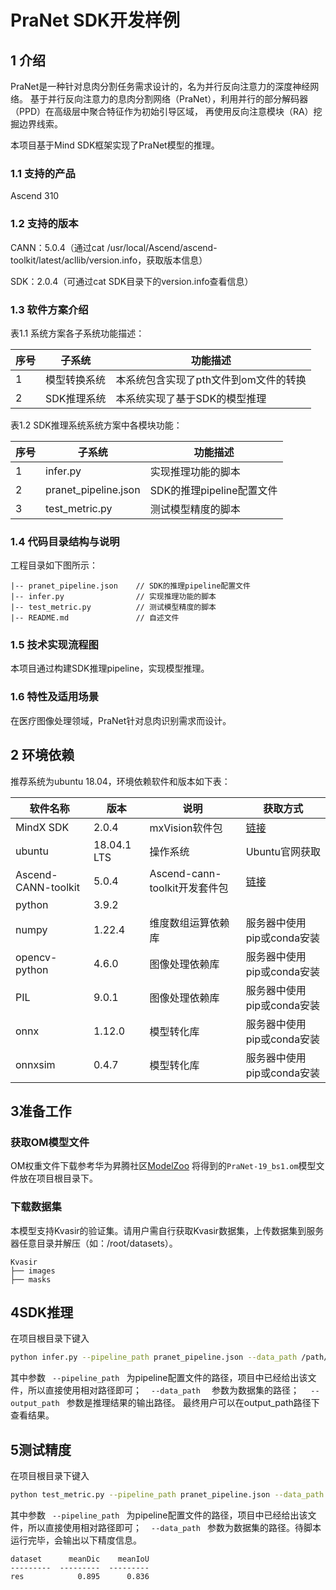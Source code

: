 # PraNet SDK开发样例

## 1 介绍

PraNet是一种针对息肉分割任务需求设计的，名为并行反向注意力的深度神经网络。
基于并行反向注意力的息肉分割网络（PraNet），利用并行的部分解码器（PPD）在高级层中聚合特征作为初始引导区域，
再使用反向注意模块（RA）挖掘边界线索。

本项目基于Mind SDK框架实现了PraNet模型的推理。

### 1.1 支持的产品

Ascend 310

### 1.2 支持的版本

CANN：5.0.4（通过cat /usr/local/Ascend/ascend-toolkit/latest/acllib/version.info，获取版本信息）

SDK：2.0.4（可通过cat SDK目录下的version.info查看信息）

### 1.3 软件方案介绍

表1.1 系统方案各子系统功能描述：

| 序号 | 子系统 | 功能描述     |
| ---- | ------ | ------------ |
| 1    | 模型转换系统    | 本系统包含实现了pth文件到om文件的转换 |
| 2    | SDK推理系统    | 本系统实现了基于SDK的模型推理 |

表1.2 SDK推理系统系统方案中各模块功能：

| 序号 | 子系统 | 功能描述     |
| ---- | ------ | ------------ |
| 1    | infer.py | 实现推理功能的脚本 |
| 2    | pranet_pipeline.json   | SDK的推理pipeline配置文件 |
| 3    |  test_metric.py  | 测试模型精度的脚本 |

### 1.4 代码目录结构与说明

工程目录如下图所示：

```
|-- pranet_pipeline.json    // SDK的推理pipeline配置文件
|-- infer.py                // 实现推理功能的脚本           
|-- test_metric.py          // 测试模型精度的脚本               
|-- README.md               // 自述文件           
```

### 1.5 技术实现流程图

本项目通过构建SDK推理pipeline，实现模型推理。

### 1.6 特性及适用场景

在医疗图像处理领域，PraNet针对息肉识别需求而设计。

## 2 环境依赖

推荐系统为ubuntu 18.04，环境依赖软件和版本如下表：

| 软件名称            | 版本        | 说明                          | 获取方式                                                     |
| ------------------- | ----------- | ----------------------------- | ------------------------------------------------------------ |
| MindX SDK           | 2.0.4       | mxVision软件包                | [链接](https://gitee.com/link?target=https%3A%2F%2Fwww.hiascend.com%2Fsoftware%2FMindx-sdk) |
| ubuntu              | 18.04.1 LTS | 操作系统                      | Ubuntu官网获取                                               |
| Ascend-CANN-toolkit | 5.0.4       | Ascend-cann-toolkit开发套件包 | [链接](https://gitee.com/link?target=https%3A%2F%2Fwww.hiascend.com%2Fsoftware%2Fcann%2Fcommercial) |
| python              | 3.9.2       |                               |                                                              |
| numpy               | 1.22.4      | 维度数组运算依赖库            | 服务器中使用pip或conda安装                                   |
| opencv-python       | 4.6.0       | 图像处理依赖库                | 服务器中使用pip或conda安装                                   |
| PIL       | 9.0.1       | 图像处理依赖库                | 服务器中使用pip或conda安装                                   |
| onnx         |    1.12.0    | 模型转化库                | 服务器中使用pip或conda安装                                   |
| onnxsim         |    0.4.7    | 模型转化库                | 服务器中使用pip或conda安装                                   |

## 3准备工作

### 获取OM模型文件

OM权重文件下载参考华为昇腾社区[ModelZoo](https://www.hiascend.com/zh/software/modelzoo/models/detail/1/e08e0552334ec81d8e632fafbb22a9f0)
将得到的```PraNet-19_bs1.om```模型文件放在项目根目录下。

### 下载数据集

本模型支持Kvasir的验证集。请用户需自行获取Kvasir数据集，上传数据集到服务器任意目录并解压（如：/root/datasets）。

```
Kvasir
├── images
├── masks
```

## 4SDK推理

在项目根目录下键入

```bash
python infer.py --pipeline_path pranet_pipeline.json --data_path /path/to/images --output_path ./infer_result
```

其中参数` ` ` --pipeline_path ` ` `为pipeline配置文件的路径，项目中已经给出该文件，所以直接使用相对路径即可；
` ` ` --data_path ` `  `参数为数据集的路径；`  ` ` --output_path ` ` `参数是推理结果的输出路径。
最终用户可以在output_path路径下查看结果。

## 5测试精度

在项目根目录下键入

```bash
python test_metric.py --pipeline_path pranet_pipeline.json --data_path /path/to/Kvasir
```

其中参数` ` ` --pipeline_path ` ` `为pipeline配置文件的路径，项目中已经给出该文件，所以直接使用相对路径即可；
` ` ` --data_path ` ` `参数为数据集的路径。待脚本运行完毕，会输出以下精度信息。

```
dataset      meanDic    meanIoU
---------  ---------  ---------
res            0.895      0.836
```

<!-- 

## 5 软件依赖说明

如果涉及第三方软件依赖，请详细列出。

| 依赖软件 | 版本  | 说明                     |
| -------- | ----- | ------------------------ |
| Pytorch      | 1.12.1 | 用于计算指标 |
|          |       |                          | -->

<!-- ## 6 常见问题

请按照问题重要程度，详细列出可能要到的问题，和解决方法。

### 6.1 XXX问题

**问题描述：**

截图或报错信息

**解决方案：**

详细描述解决方法。 -->
